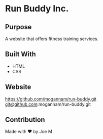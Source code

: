# Run Buddy Inc.

## Purpose
A website that offers fitness training services.

## Built With
* HTML
* CSS

## Website
https://github.com/mogannam/run-buddy.git
git@github.com:mogannam/run-buddy.git

## Contribution
Made with ❤️ by Joe M